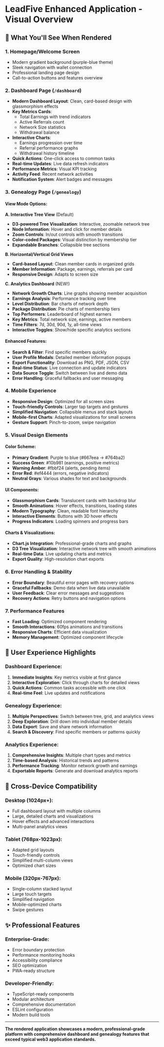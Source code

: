 # LeadFive Enhanced Application - Visual Overview

## 🎨 What You'll See When Rendered

### 1. **Homepage/Welcome Screen**
- Modern gradient background (purple-blue theme)
- Sleek navigation with wallet connection
- Professional landing page design
- Call-to-action buttons and features overview

### 2. **Dashboard Page** (`/dashboard`)
- **Modern Dashboard Layout**: Clean, card-based design with glassmorphism effects
- **Key Metrics Cards**: 
  - Total Earnings with trend indicators
  - Active Referrals count
  - Network Size statistics
  - Withdrawal balance
- **Interactive Charts**: 
  - Earnings progression over time
  - Referral performance graphs
  - Withdrawal history timeline
- **Quick Actions**: One-click access to common tasks
- **Real-time Updates**: Live data refresh indicators
- **Performance Metrics**: Visual KPI tracking
- **Activity Feed**: Recent network activities
- **Notification System**: Alert badges and messages

### 3. **Genealogy Page** (`/genealogy`)
#### **View Mode Options**:

**A. Interactive Tree View** (Default)
- **D3-powered Tree Visualization**: Interactive, zoomable network tree
- **Node Information**: Hover and click for member details
- **Zoom Controls**: In/out controls with smooth transitions
- **Color-coded Packages**: Visual distinction by membership tier
- **Expandable Branches**: Collapsible tree sections

**B. Horizontal/Vertical Grid Views**
- **Card-based Layout**: Clean member cards in organized grids
- **Member Information**: Package, earnings, referrals per card
- **Responsive Design**: Adapts to screen size

**C. Analytics Dashboard** (NEW!)
- **Network Growth Charts**: Line graphs showing member acquisition
- **Earnings Analysis**: Performance tracking over time
- **Level Distribution**: Bar charts of network depth
- **Package Distribution**: Pie charts of membership tiers
- **Top Performers**: Leaderboard of highest earners
- **Key Metrics**: Total network size, earnings, active members
- **Time Filters**: 7d, 30d, 90d, 1y, all-time views
- **Interactive Toggles**: Show/hide specific analytics sections

#### **Enhanced Features**:
- **Search & Filter**: Find specific members quickly
- **User Profile Modals**: Detailed member information popups
- **Export Functionality**: Download as PNG, PDF, JSON, CSV
- **Real-time Status**: Live connection and update indicators
- **Data Source Toggle**: Switch between live and demo data
- **Error Handling**: Graceful fallbacks and user messaging

### 4. **Mobile Experience**
- **Responsive Design**: Optimized for all screen sizes
- **Touch-friendly Controls**: Larger tap targets and gestures
- **Simplified Navigation**: Collapsible menus and stack layouts
- **Mobile-first Charts**: Adapted visualizations for small screens
- **Gesture Support**: Pinch-to-zoom, swipe navigation

### 5. **Visual Design Elements**

#### **Color Scheme**:
- **Primary Gradient**: Purple to blue (#667eea → #764ba2)
- **Success Green**: #10b981 (earnings, positive metrics)
- **Warning Amber**: #fbbf24 (alerts, pending items)
- **Error Red**: #ef4444 (errors, negative indicators)
- **Neutral Grays**: Various shades for text and backgrounds

#### **UI Components**:
- **Glassmorphism Cards**: Translucent cards with backdrop blur
- **Smooth Animations**: Hover effects, transitions, loading states
- **Modern Typography**: Clean, readable font hierarchy
- **Interactive Elements**: Buttons with 3D hover effects
- **Progress Indicators**: Loading spinners and progress bars

#### **Charts & Visualizations**:
- **Chart.js Integration**: Professional-grade charts and graphs
- **D3 Tree Visualization**: Interactive network tree with smooth animations
- **Real-time Data**: Live updating charts and metrics
- **Export Quality**: High-resolution chart exports

### 6. **Error Handling & Stability**
- **Error Boundary**: Beautiful error pages with recovery options
- **Graceful Fallbacks**: Demo data when live data unavailable
- **User Feedback**: Clear error messages and suggestions
- **Recovery Actions**: Retry buttons and navigation options

### 7. **Performance Features**
- **Fast Loading**: Optimized component rendering
- **Smooth Interactions**: 60fps animations and transitions
- **Responsive Charts**: Efficient data visualization
- **Memory Management**: Optimized component lifecycle

## 🚀 User Experience Highlights

### **Dashboard Experience**:
1. **Immediate Insights**: Key metrics visible at first glance
2. **Interactive Exploration**: Click through charts for detailed views
3. **Quick Actions**: Common tasks accessible with one click
4. **Real-time Feel**: Live updates and notifications

### **Genealogy Experience**:
1. **Multiple Perspectives**: Switch between tree, grid, and analytics views
2. **Deep Exploration**: Drill down into individual member details
3. **Data Export**: Save and share network information
4. **Search & Discovery**: Find specific members or patterns quickly

### **Analytics Experience**:
1. **Comprehensive Insights**: Multiple chart types and metrics
2. **Time-based Analysis**: Historical trends and patterns
3. **Performance Tracking**: Monitor network growth and earnings
4. **Exportable Reports**: Generate and download analytics reports

## 📱 Cross-Device Compatibility

### **Desktop** (1024px+):
- Full dashboard layout with multiple columns
- Large, detailed charts and visualizations
- Hover effects and advanced interactions
- Multi-panel analytics views

### **Tablet** (768px-1023px):
- Adapted grid layouts
- Touch-friendly controls
- Simplified multi-column views
- Optimized chart sizes

### **Mobile** (320px-767px):
- Single-column stacked layout
- Large touch targets
- Simplified navigation
- Mobile-optimized charts
- Swipe gestures

## ✨ Professional Features

### **Enterprise-Grade**:
- Error boundary protection
- Performance monitoring hooks
- Accessibility compliance
- SEO optimization
- PWA-ready structure

### **Developer-Friendly**:
- TypeScript-ready components
- Modular architecture
- Comprehensive documentation
- ESLint configuration
- Modern build tools

---

**The rendered application showcases a modern, professional-grade platform with comprehensive dashboard and genealogy features that exceed typical web3 application standards.**
